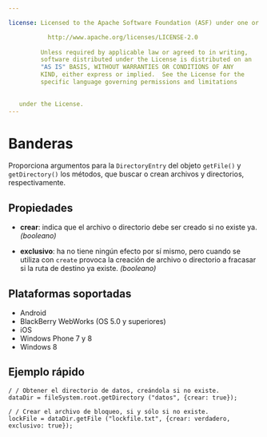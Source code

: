 ```yaml
---

license: Licensed to the Apache Software Foundation (ASF) under one or more contributor license agreements. See the NOTICE file distributed with this work for additional information regarding copyright ownership. The ASF licenses this file to you under the Apache License, Version 2.0 (the "License"); you may not use this file except in compliance with the License. You may obtain a copy of the License at

           http://www.apache.org/licenses/LICENSE-2.0
    
         Unless required by applicable law or agreed to in writing,
         software distributed under the License is distributed on an
         "AS IS" BASIS, WITHOUT WARRANTIES OR CONDITIONS OF ANY
         KIND, either express or implied.  See the License for the
         specific language governing permissions and limitations
    

   under the License.
---
```


# Banderas

Proporciona argumentos para la `DirectoryEntry` del objeto `getFile()` y `getDirectory()` los métodos, que buscar o crean archivos y directorios, respectivamente.

## Propiedades

*   **crear**: indica que el archivo o directorio debe ser creado si no existe ya. *(booleano)*

*   **exclusivo**: ha no tiene ningún efecto por sí mismo, pero cuando se utiliza con `create` provoca la creación de archivo o directorio a fracasar si la ruta de destino ya existe. *(booleano)*

## Plataformas soportadas

*   Android
*   BlackBerry WebWorks (OS 5.0 y superiores)
*   iOS
*   Windows Phone 7 y 8
*   Windows 8

## Ejemplo rápido

    / / Obtener el directorio de datos, creándola si no existe.
    dataDir = fileSystem.root.getDirectory ("datos", {crear: true});
    
    / / Crear el archivo de bloqueo, si y sólo si no existe.
    lockFile = dataDir.getFile ("lockfile.txt", {crear: verdadero, exclusivo: true});